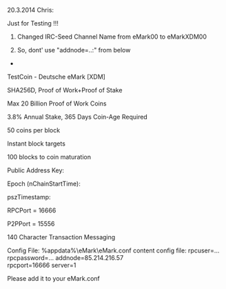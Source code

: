 20.3.2014
Chris:

Just for Testing !!!

1) Changed IRC-Seed Channel Name from eMark00 to eMarkXDM00

2) So, dont' use "addnode=..:" from below

-


TestCoin - Deutsche eMark [XDM]

SHA256D, Proof of Work+Proof of Stake

Max 20 Billion Proof of Work Coins

3.8% Annual Stake, 365 Days Coin-Age Required

50 coins per block

Instant block targets

100 blocks to coin maturation

Public Address Key: 

Epoch (nChainStartTime): 

pszTimestamp: 

RPCPort = 16666

P2PPort = 15556

140 Character Transaction Messaging

Config File: %appdata%\eMark\eMark.conf
content config file:
rpcuser=...
rpcpassword=...
addnode=85.214.216.57   
rpcport=16666
server=1

Please add it to your eMark.conf
